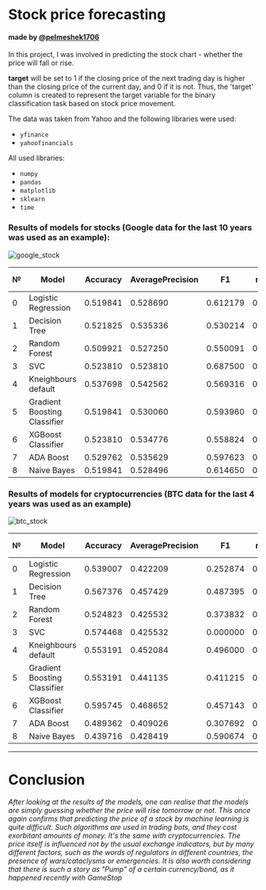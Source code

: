 # Stock price forecasting  
#### made by [@pelmeshek1706](https://telegram.me/pelmeshek1706)

In this project, I was involved in predicting the stock chart - whether the price will fall or rise.

**target** will be set to 1 if the closing price of the next trading day is higher than the closing price of the current day, and 0 if it is not. Thus, the 'target' column is created to represent the target variable for the binary classification task based on stock price movement.


 The data was taken from Yahoo and the following libraries were used:
- <code>yfinance</code>
- <code>yahoofinancials</code>
 
 All used libraries:
- <code>numpy</code>
- <code>pandas</code>
- <code>matplotlib</code>
- <code>sklearn</code>
- <code>time</code>


### Results of models for stocks (Google data for the last 10 years was used as an example):

![google_stock](https://github.com/Pelmeshek1706/stock_forecasting/assets/94761102/6f1f6441-159e-4e85-ad9a-9984fffb7cc2)

|№| Model|	Accuracy|	AveragePrecision|	F1|	roc-auc|	Training Time (s)|
|-|------|----------|-------------------|---|--------|---------------------|
|0|	Logistic Regression|	0.519841|	0.528690|	0.612179|	0.509659|	0.311289|
|1|	Decision Tree|	0.521825|	0.535336|	0.530214|	0.522159|	0.247038|
|2|	Random Forest|	0.509921|	0.527250|	0.550091|	0.506818|	2.434921|
|3|	SVC|	0.523810|	0.523810|	0.687500|	0.500000|	0.330786|
|4|	Kneighbours default|	0.537698|	0.542562|	0.569316|	0.535417|	0.006899|
|5|	Gradient Boosting Classifier|	0.519841|	0.530060|	0.593960|	0.512311|	1.136765|
|6|	XGBoost Classifier|	0.523810|	0.534776|	0.558824|	0.521212|	1.595955|
|7|	ADA Boost|	0.529762|	0.535629|	0.597623|	0.522917|	0.209644|
|8|	Naive Bayes	|0.519841|	0.528496|	0.614650|	0.509280|	0.002324|

### Results of models for cryptocurrencies (BTC data for the last 4 years was used as an example)

![btc_stock](https://github.com/Pelmeshek1706/stock_forecasting/assets/94761102/f7453c62-027e-492e-b4fa-ac931210c7cb)

|№| Model|	Accuracy|	AveragePrecision|	F1|	roc-auc|	Training Time (s)|
|-|------|----------|-------------------|---|--------|---------------------|
|0|	Logistic Regression|	0.539007|	0.422209|	0.252874|	0.492901|	0.063593|
|1|	Decision Tree|	0.567376|	0.457429|	0.487395|	0.556481	|0.009441|
|2|	Random Forest|	0.524823|	0.425532|	0.373832|	0.500000|	0.420606|
|3|	SVC|	0.574468|	0.425532|	0.000000|	0.500000|	0.027667|
|4|	Kneighbours default|	0.553191|	0.452084|	0.496000|	0.548457|	0.004485|
|5|	Gradient Boosting Classifier|	0.553191|	0.441135|	0.411215|	0.529012|	0.336344|
|6|	XGBoost Classifier|	0.595745|	0.468652|	0.457143|	0.570370|	0.139248|
|7|	ADA Boost|	0.489362|	0.409026|	0.307692|	0.460494|	0.112277|
|8|	Naive Bayes|	0.439716|	0.428419|	0.590674|	0.505864|	0.002187|

-------------

# Conclusion

*After looking at the results of the models, one can realise that the models are simply guessing whether the price will rise tomorrow or not. This once again confirms that predicting the price of a stock by machine learning is quite difficult. Such algorithms are used in trading bots, and they cost exorbitant amounts of money.*
*It's the same with cryptocurrencies. The price itself is influenced not by the usual exchange indicators, but by many different factors, such as the words of regulators in different countries, the presence of wars/cataclysms or emergencies. It is also worth considering that there is such a story as "Pump" of a certain currency/bond, as it happened recently with GameStop*
